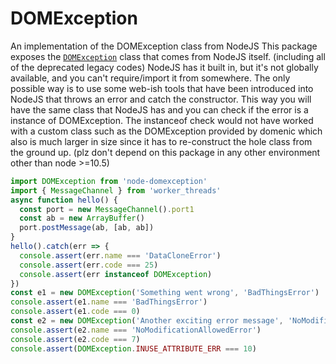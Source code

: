 # DOMException
An implementation of the DOMException class from NodeJS
This package exposes the [`DOMException`](https://developer.mozilla.org/en-US/docs/Web/API/DOMException) class that comes from NodeJS itself. (including all of the deprecated legacy codes)
NodeJS has it built in, but it's not globally available, and you can't require/import it from somewhere.
The only possible way is to use some web-ish tools that have been introduced into NodeJS that throws an error and catch the constructor.
This way you will have the same class that NodeJS has and you can check if the error is a instance of DOMException.
The instanceof check would not have worked with a custom class such as the DOMException provided by domenic which also is much larger in size since it has to re-construct the hole class from the ground up.
(plz don't depend on this package in any other environment other than node >=10.5)
```js
import DOMException from 'node-domexception'
import { MessageChannel } from 'worker_threads'
async function hello() {
  const port = new MessageChannel().port1
  const ab = new ArrayBuffer()
  port.postMessage(ab, [ab, ab])
}
hello().catch(err => {
  console.assert(err.name === 'DataCloneError')
  console.assert(err.code === 25)
  console.assert(err instanceof DOMException)
})
const e1 = new DOMException('Something went wrong', 'BadThingsError')
console.assert(e1.name === 'BadThingsError')
console.assert(e1.code === 0)
const e2 = new DOMException('Another exciting error message', 'NoModificationAllowedError')
console.assert(e2.name === 'NoModificationAllowedError')
console.assert(e2.code === 7)
console.assert(DOMException.INUSE_ATTRIBUTE_ERR === 10)
```
